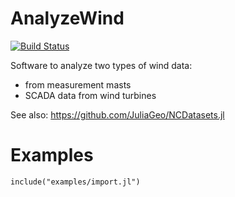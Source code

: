# AnalyzeWind

[![Build Status](https://github.com/ufechner7/AnalyzeWind.jl/actions/workflows/CI.yml/badge.svg?branch=main)](https://github.com/ufechner7/AnalyzeWind.jl/actions/workflows/CI.yml?query=branch%3Amain)

Software to analyze two types of wind data:
- from measurement masts
- SCADA data from wind turbines

See also: https://github.com/JuliaGeo/NCDatasets.jl

# Examples
```
include("examples/import.jl")
```



